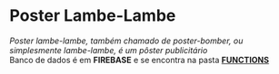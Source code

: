 <h1> Poster Lambe-Lambe </h1>
<i>Poster lambe-lambe, também chamado de poster-bomber, ou simplesmente lambe-lambe, é um pôster publicitário</i></br>
Banco de dados é em <b>FIREBASE</b> e se encontra na pasta <b><a href="https://github.com/Dms98Br/Poster-Lambe-lambe/tree/master/functions">FUNCTIONS</a></b>
